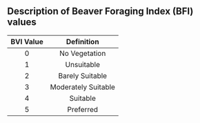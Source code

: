 ## Description of Beaver Foraging Index (BFI) values 


| BVI Value       | Definition           |
| :-------------: |:--------------------:|
| 0               | No Vegetation        |
| 1               | Unsuitable           |
| 2               | Barely Suitable      |
| 3               | Moderately Suitable  |
| 4               | Suitable             |
| 5               | Preferred            |

